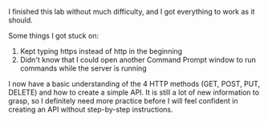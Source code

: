 I finished this lab without much difficulty, and I got everything to work as it should.

Some things I got stuck on:

1. Kept typing https instead of http in the beginning
2. Didn't know that I could open another Command Prompt window to run commands while the server is running

I now have a basic understanding of the 4 HTTP methods (GET, POST, PUT, DELETE) and how to create a simple API. It is still a lot of new information to grasp, so I definitely need more practice before I will feel confident in creating an API without step-by-step instructions. 